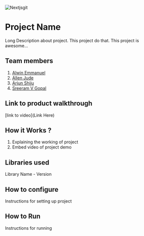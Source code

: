 
![Nextjsgit](https://github.com/user-attachments/assets/d276960c-bfd6-4b41-8ea3-3daa52a0c027)




# Project Name
Long Description about project. This project do that. This project is awesome...
## Team members
1. [Alwin Emmanuel](https://github.com/Alwin42)
2. [Allen Jude](https://github.com/Ajallen14)
3. [Arjun Shiju](https://github.com/Godly-arj)
4. [Sreeram V Gopal](https://github.com/SR-005)
## Link to product walkthrough
[link to video](Link Here)
## How it Works ?
1. Explaining the working of project
2. Embed video of project demo
## Libraries used
Library Name - Version
## How to configure
Instructions for setting up project
## How to Run
Instructions for running